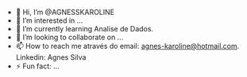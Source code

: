 - 👋 Hi, I’m @AGNESSKAROLINE
- 👀 I’m interested in ...
- 🌱 I’m currently learning Analise de Dados.
- 💞️ I’m looking to collaborate on ...
- 📫 How to reach me através do email: agnes-karoline@hotmail.com. Linkedin: Agnes Silva
- ⚡ Fun fact: ...

<!---
AGNESSKAROLINE/AGNESSKAROLINE is a ✨ special ✨ repository because its `README.md` (this file) appears on your GitHub profile.
You can click the Preview link to take a look at your changes.
--->
